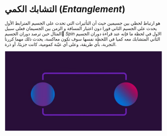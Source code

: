 # التشابك الكمي  ($Entanglement$)

هو ارتباط لحظي بين جسيمين حيث أن التأثيرات التي تحدث على الجسيم المترابط الأول يحدث على الجسيم الثاني فورا دون اعتبار المسافة و الزمن بين الجسيمان فعلى سبيل المثال حين  ترصد دوران الجسيم $ٍSpin$ الاول في لحظة ما فإنه عند قراءة دوران الجسيم الثاني المتشابك معه كميا في اللحظة نفسها سوف تكون معاكسة، يحدث ذلك مهما كررنا التجربة، بأي طريقة، وعلى أي عيّنة كمومية، كانت جزيئا، أو ذرة.


<!-- we need more information about Entanglement -->

![gif Entanglement ](/docfx_project/images/entanglment.gif) 

